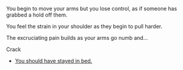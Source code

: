 You begin to move your arms but you lose control, as if someone has grabbed a hold off them.

You feel the strain in your shoulder as they begin to pull harder.

The excruciating pain builds as your arms go numb and...

Crack

- [You should have stayed in bed.](../begin-journey.md)